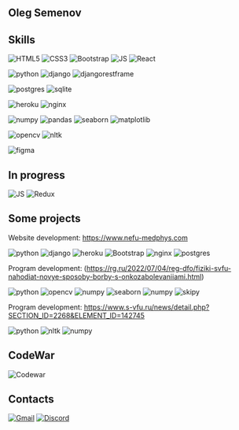 ## Oleg Semenov

## Skills
![HTML5](https://img.shields.io/badge/-HTML-red?logo=html5&logoColor=white&style=for-the-badge)
![CSS3](https://img.shields.io/badge/-CSS-blue?logo=css3&logoColor=white&style=for-the-badge)
![Bootstrap](https://img.shields.io/badge/-bootstrap-purple?logo=bootstrap&logoColor=white&style=for-the-badge)
![JS](https://img.shields.io/badge/-JavaScript-yellow?logo=javascript&logoColor=white&style=for-the-badge)
![React](https://img.shields.io/badge/-React-61DAFB?logo=react&logoColor=white&style=for-the-badge)

![python](https://img.shields.io/badge/-python-blue?logo=python&logoColor=yellow&style=for-the-badge)
![django](https://img.shields.io/badge/-django-black?logo=django&logoColor=white&style=for-the-badge)
![djangorestframe](https://img.shields.io/badge/-djangorestframework-brown?logo=djangorestframework&logoColor=white&style=for-the-badge)

![postgres](https://img.shields.io/badge/-postgres-black?logo=postgresql&logoColor=61DAFB&style=for-the-badge)
![sqlite](https://img.shields.io/badge/-sqlite-white?logo=sqlite&logoColor=lightblue&style=for-the-badge)

![heroku](https://img.shields.io/badge/-heroku-white?logo=heroku&logoColor=purple&style=for-the-badge)
![nginx](https://img.shields.io/badge/-nginx-black?logo=nginx&logoColor=red&style=for-the-badge)

![numpy](https://img.shields.io/badge/-numpy-lightgray?logo=numpy&logoColor=blue&style=for-the-badge)
![pandas](https://img.shields.io/badge/-pandas-white?logo=pandas&logoColor=black&style=for-the-badge)
![seaborn](https://img.shields.io/badge/-seaborn-blue?logo=seaborn&logoColor=blue&style=for-the-badge)
![matplotlib](https://img.shields.io/badge/-matplotlib-blue?logo=matplotlib&logoColor=blue&style=for-the-badge)

![opencv](https://img.shields.io/badge/-opencv-red?logo=opencv&logoColor=green&style=for-the-badge)
![nltk](https://img.shields.io/badge/-nltk-black?logo=nltk&logoColor=white&style=for-the-badge)

![figma](https://img.shields.io/badge/-figma-black?logo=figma&logoColor=purple&style=for-the-badge)

## In progress
![JS](https://img.shields.io/badge/-TypeScript-white?logo=typescript&logoColor=blue&style=for-the-badge)
![Redux](https://img.shields.io/badge/-Redux-lightgray?logo=redux&logoColor=purple&style=for-the-badge)

## Some projects

Website development: https://www.nefu-medphys.com

![python](https://img.shields.io/badge/-python-blue?logo=python&logoColor=yellow&style=plastic)
![django](https://img.shields.io/badge/-django-black?logo=django&logoColor=white&style=plastic) ![heroku](https://img.shields.io/badge/-heroku-white?logo=heroku&logoColor=purple&style=plastic)
 ![Bootstrap](https://img.shields.io/badge/-bootstrap-purple?logo=bootstrap&logoColor=white&style=plastic)
 ![nginx](https://img.shields.io/badge/-nginx-black?logo=nginx&logoColor=red&style=plastic)
 ![postgres](https://img.shields.io/badge/-postgres-black?logo=postgresql&logoColor=61DAFB&style=plastic)

Program development: (https://rg.ru/2022/07/04/reg-dfo/fiziki-svfu-nahodiat-novye-sposoby-borby-s-onkozabolevaniiami.html)

![python](https://img.shields.io/badge/-python-blue?logo=python&logoColor=yellow&style=plastic) ![opencv](https://img.shields.io/badge/-opencv-red?logo=opencv&logoColor=green&style=plastic)
 ![numpy](https://img.shields.io/badge/-numpy-lightgray?logo=numpy&logoColor=blue&style=plastic) ![seaborn](https://img.shields.io/badge/-seaborn-blue?logo=seaborn&logoColor=blue&style=plastic) ![numpy](https://img.shields.io/badge/-scikitimage-lightgray?logo=scikitimage&logoColor=blue&style=plastic) ![skipy](https://img.shields.io/badge/-skipy-blue?logo=skipy&logoColor=blue&style=plastic)

Program development: https://www.s-vfu.ru/news/detail.php?SECTION_ID=2268&ELEMENT_ID=142745

![python](https://img.shields.io/badge/-python-blue?logo=python&logoColor=yellow&style=plastic) 
![nltk](https://img.shields.io/badge/-nltk-black?logo=nltk&logoColor=white&style=plastic) 
![numpy](https://img.shields.io/badge/-numpy-lightgray?logo=numpy&logoColor=blue&style=plastic)

## CodeWar
![Codewar](https://www.codewars.com/users/semoleg1986/badges/small)

## Contacts

[![Gmail](https://img.shields.io/badge/Gmail-semoleg1986@gmail.com-red?style=flat-square-endpoint&logo=gmail&logoColor=red&labelColor=FFFFFF)](mailto:semoleg1986@gmail.com)
[![Discord](https://img.shields.io/badge/Discord-semoleg1986-blue?style=flat-square-endpoint&logo=discord&logoColor=blue&labelColor=EEEEEE)](https://discordapp.com/users/1087671905269583924)

<!---
semoleg1986/semoleg1986 is a ✨ special ✨ repository because its `README.md` (this file) appears on your GitHub profile.
You can click the Preview link to take a look at your changes.
--->
